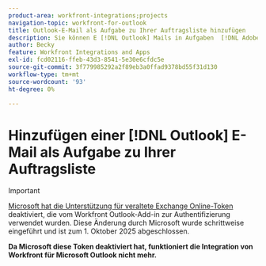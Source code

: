 ```yaml
---
product-area: workfront-integrations;projects
navigation-topic: workfront-for-outlook
title: Outlook-E-Mail als Aufgabe zu Ihrer Auftragsliste hinzufügen
description: Sie können E [!DNL Outlook] Mails in Aufgaben  [!DNL Adobe Workfront] . Nachdem eine E-Mail konvertiert wurde, ist die Aufgabe in Ihrer Arbeitsliste im Bereich Startseite verfügbar.
author: Becky
feature: Workfront Integrations and Apps
exl-id: fcd02116-ffeb-43d3-8541-5e30e6cfdc5e
source-git-commit: 3f779985292a2f89eb3a0ffad9378bd55f31d130
workflow-type: tm+mt
source-wordcount: '93'
ht-degree: 0%

---
```


# Hinzufügen einer [!DNL Outlook] E-Mail als Aufgabe zu Ihrer Auftragsliste

>[!IMPORTANT]
>
>[Microsoft hat die Unterstützung für veraltete Exchange Online-Token](https://learn.microsoft.com/en-us/office/dev/add-ins/outlook/faq-nested-app-auth-outlook-legacy-tokens) deaktiviert, die vom Workfront Outlook-Add-in zur Authentifizierung verwendet wurden. Diese Änderung durch Microsoft wurde schrittweise eingeführt und ist zum 1. Oktober 2025 abgeschlossen.
>
>**Da Microsoft diese Token deaktiviert hat, funktioniert die Integration von Workfront für Microsoft Outlook nicht mehr.**
